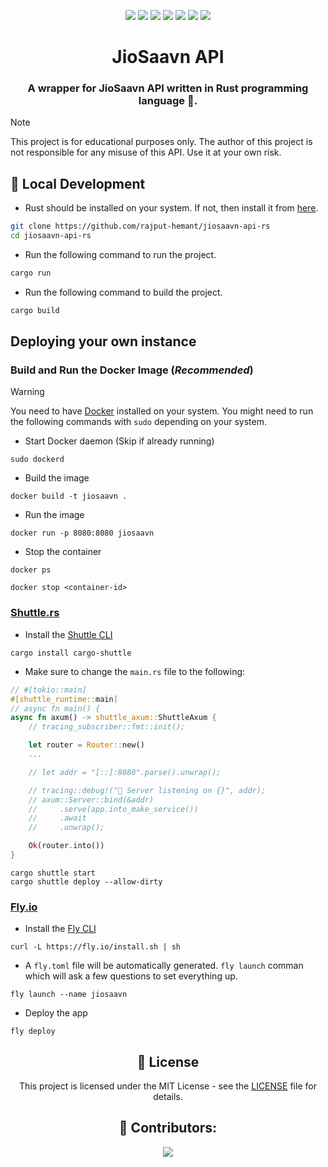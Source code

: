 <div align = center>

![][views] ![][stars] ![][forks] ![][issues] ![][license] ![][code-size] ![][commit-activity]

# JioSaavn API

### A wrapper for JioSaavn API written in Rust programming language 🦀.

</div>

> [!NOTE]
> This project is for educational purposes only. The author of this project is not responsible for any misuse of this API. Use it at your own risk.

## 🔨 Local Development

- Rust should be installed on your system. If not, then install it from [here](https://www.rust-lang.org/tools/install).

```sh
git clone https://github.com/rajput-hemant/jiosaavn-api-rs
cd jiosaavn-api-rs
```

- Run the following command to run the project.

```sh
cargo run
```

- Run the following command to build the project.

```sh
cargo build
```

## Deploying your own instance

### Build and Run the Docker Image (**_Recommended_**)

> [!WARNING]
> You need to have [Docker](https://docs.docker.com/get-docker/) installed on your system.
> You might need to run the following commands with `sudo` depending on your system.

- Start Docker daemon (Skip if already running)

```
sudo dockerd
```

- Build the image

```
docker build -t jiosaavn .
```

- Run the image

```
docker run -p 8080:8080 jiosaavn
```

- Stop the container

```
docker ps
```

```
docker stop <container-id>
```

### [Shuttle.rs](https://shuttle.rs/)

- Install the [Shuttle CLI](https://github.com/shuttle-hq/shuttle/releases)

```
cargo install cargo-shuttle
```

- Make sure to change the `main.rs` file to the following:

```rust
// #[tokio::main]
#[shuttle_runtime::main]
// async fn main() {
async fn axum() -> shuttle_axum::ShuttleAxum {
    // tracing_subscriber::fmt::init();

    let router = Router::new()
    ...

    // let addr = "[::]:8080".parse().unwrap();

    // tracing::debug!("🚀 Server listening on {}", addr);
    // axum::Server::bind(&addr)
    //     .serve(app.into_make_service())
    //     .await
    //     .unwrap();

    Ok(router.into())
}
```

```
cargo shuttle start
cargo shuttle deploy --allow-dirty
```

### [Fly.io](https://fly.io/)

- Install the [Fly CLI](https://fly.io/docs/hands-on/install-flyctl)

```
curl -L https://fly.io/install.sh | sh
```

- A `fly.toml` file will be automatically generated. `fly launch` comman which will ask a few questions to set everything up.

```
fly launch --name jiosaavn
```

- Deploy the app

```
fly deploy
```

<div align = center>

## 📜 License

This project is licensed under the MIT License - see the [LICENSE](LICENSE) file for details.

## 🦾 Contributors:

<a href="https://github.com/rajput-hemant/jiosaavn-api-rs/graphs/contributors" target="blank"> <img src="https://contrib.rocks/image?repo=rajput-hemant/jiosaavn-api-rs&max=500" />

</div>

<!----------------------------------{ Labels }--------------------------------->

[views]: https://komarev.com/ghpvc/?username=jiosaavn-api-rs&label=view%20counter&color=red&style=flat
[code-size]: https://img.shields.io/github/languages/code-size/rajput-hemant/jiosaavn-api-rs
[issues]: https://img.shields.io/github/issues-raw/rajput-hemant/jiosaavn-api-rs
[license]: https://img.shields.io/github/license/rajput-hemant/jiosaavn-api-rs
[commit-activity]: https://img.shields.io/github/commit-activity/w/rajput-hemant/jiosaavn-api-rs
[forks]: https://img.shields.io/github/forks/rajput-hemant/jiosaavn-api-rs?style=flat
[stars]: https://img.shields.io/github/stars/rajput-hemant/jiosaavn-api-rs
